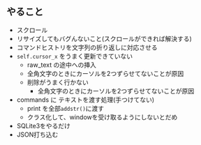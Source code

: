 ## やること
- スクロール
- リサイズしてもバグんないこと(スクロールができれば解決する)
- コマンドヒストリを文字列の折り返しに対応させる
- `self.cursor_x` をうまく更新できていない
  -  raw_text の途中への挿入
    - 全角文字のときにカーソルを2つずらせてないことが原因
  - 削除がうまく行かない
    - 全角文字のときにカーソルを2つずらせてないことが原因
- commands に テキストを渡す処理(手つけてない)
  - print を全部`addstr()`に渡す
  - クラス化して、windowを受け取るようにしないとだめ
- SQLite3をやるだけ
- JSON打ち込む